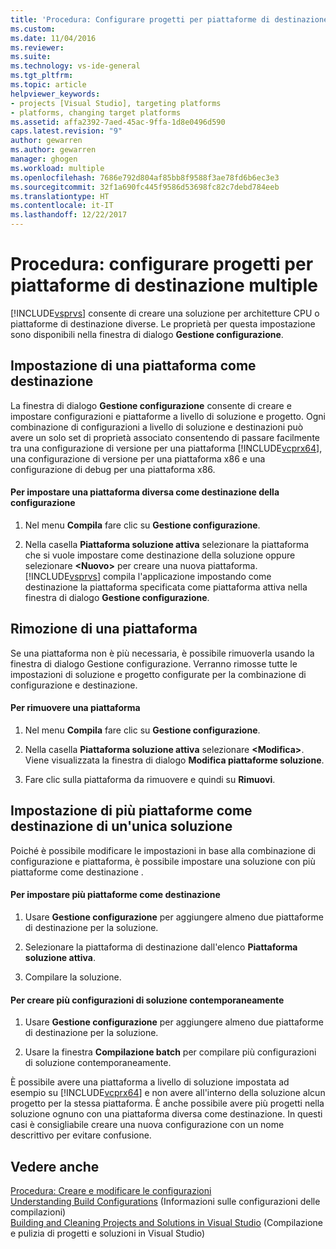 ```yaml
---
title: 'Procedura: Configurare progetti per piattaforme di destinazione multiple | Microsoft Docs'
ms.custom: 
ms.date: 11/04/2016
ms.reviewer: 
ms.suite: 
ms.technology: vs-ide-general
ms.tgt_pltfrm: 
ms.topic: article
helpviewer_keywords:
- projects [Visual Studio], targeting platforms
- platforms, changing target platforms
ms.assetid: affa2392-7aed-45ac-9ffa-1d8e0496d590
caps.latest.revision: "9"
author: gewarren
ms.author: gewarren
manager: ghogen
ms.workload: multiple
ms.openlocfilehash: 7686e792d804af85bb8f9588f3ae78fd6b6ec3e3
ms.sourcegitcommit: 32f1a690fc445f9586d53698fc82c7debd784eeb
ms.translationtype: HT
ms.contentlocale: it-IT
ms.lasthandoff: 12/22/2017
---
```

# <a name="how-to-configure-projects-to-target-multiple-platforms"></a>Procedura: configurare progetti per piattaforme di destinazione multiple
[!INCLUDE[vsprvs](../code-quality/includes/vsprvs_md.md)] consente di creare una soluzione per architetture CPU o piattaforme di destinazione diverse. Le proprietà per questa impostazione sono disponibili nella finestra di dialogo **Gestione configurazione**.  
  
## <a name="targeting-a-platform"></a>Impostazione di una piattaforma come destinazione  
 La finestra di dialogo **Gestione configurazione** consente di creare e impostare configurazioni e piattaforme a livello di soluzione e progetto. Ogni combinazione di configurazioni a livello di soluzione e destinazioni può avere un solo set di proprietà associato consentendo di passare facilmente tra una configurazione di versione per una piattaforma [!INCLUDE[vcprx64](../extensibility/internals/includes/vcprx64_md.md)], una configurazione di versione per una piattaforma x86 e una configurazione di debug per una piattaforma x86.  
  
#### <a name="to-set-your-configuration-to-target-a-different-platform"></a>Per impostare una piattaforma diversa come destinazione della configurazione  
  
1.  Nel menu **Compila** fare clic su **Gestione configurazione**.  
  
2.  Nella casella **Piattaforma soluzione attiva** selezionare la piattaforma che si vuole impostare come destinazione della soluzione oppure selezionare **\<Nuovo>** per creare una nuova piattaforma. [!INCLUDE[vsprvs](../code-quality/includes/vsprvs_md.md)] compila l'applicazione impostando come destinazione la piattaforma specificata come piattaforma attiva nella finestra di dialogo **Gestione configurazione**.  
  
## <a name="removing-a-platform"></a>Rimozione di una piattaforma  
 Se una piattaforma non è più necessaria, è possibile rimuoverla usando la finestra di dialogo Gestione configurazione. Verranno rimosse tutte le impostazioni di soluzione e progetto configurate per la combinazione di configurazione e destinazione.  
  
#### <a name="to-remove-a-platform"></a>Per rimuovere una piattaforma  
  
1.  Nel menu **Compila** fare clic su **Gestione configurazione**.  
  
2.  Nella casella **Piattaforma soluzione attiva** selezionare **\<Modifica>**. Viene visualizzata la finestra di dialogo **Modifica piattaforme soluzione**.  
  
3.  Fare clic sulla piattaforma da rimuovere e quindi su **Rimuovi**.  
  
## <a name="targeting-multiple-platforms-with-one-solution"></a>Impostazione di più piattaforme come destinazione di un'unica soluzione  
 Poiché è possibile modificare le impostazioni in base alla combinazione di configurazione e piattaforma, è possibile impostare una soluzione con più piattaforme come destinazione .  
  
#### <a name="to-target-multiple-platforms"></a>Per impostare più piattaforme come destinazione  
  
1.  Usare **Gestione configurazione** per aggiungere almeno due piattaforme di destinazione per la soluzione.  
  
2.  Selezionare la piattaforma di destinazione dall'elenco **Piattaforma soluzione attiva**.  
  
3.  Compilare la soluzione.  
  
#### <a name="to-build-multiple-solution-configurations-at-once"></a>Per creare più configurazioni di soluzione contemporaneamente  
  
1.  Usare **Gestione configurazione** per aggiungere almeno due piattaforme di destinazione per la soluzione.  
  
2.  Usare la finestra **Compilazione batch** per compilare più configurazioni di soluzione contemporaneamente.  
  
 È possibile avere una piattaforma a livello di soluzione impostata ad esempio su [!INCLUDE[vcprx64](../extensibility/internals/includes/vcprx64_md.md)] e non avere all'interno della soluzione alcun progetto per la stessa piattaforma. È anche possibile avere più progetti nella soluzione ognuno con una piattaforma diversa come destinazione. In questi casi è consigliabile creare una nuova configurazione con un nome descrittivo per evitare confusione.  
  
## <a name="see-also"></a>Vedere anche  
 [Procedura: Creare e modificare le configurazioni](../ide/how-to-create-and-edit-configurations.md)   
 [Understanding Build Configurations](../ide/understanding-build-configurations.md)  (Informazioni sulle configurazioni delle compilazioni)  
 [Building and Cleaning Projects and Solutions in Visual Studio](../ide/building-and-cleaning-projects-and-solutions-in-visual-studio.md) (Compilazione e pulizia di progetti e soluzioni in Visual Studio)